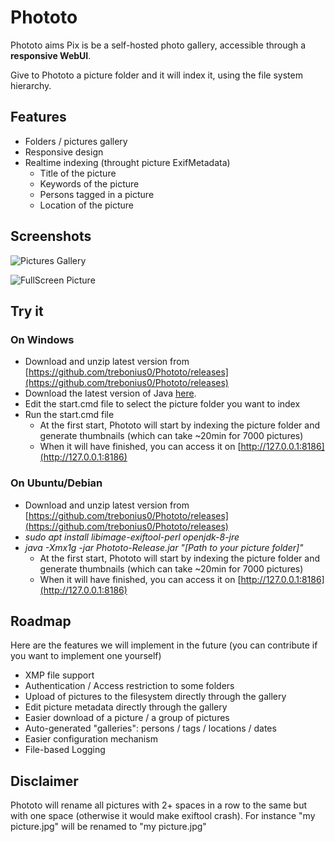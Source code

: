 # Phototo

Phototo aims Pix is be a self-hosted photo gallery, accessible through a **responsive WebUI**. 

Give to Phototo a picture folder and it will index it, using the file system hierarchy. 

## Features
* Folders / pictures gallery
* Responsive design
* Realtime indexing (throught picture ExifMetadata) 
  * Title of the picture
  * Keywords of the picture
  * Persons tagged in a picture
  * Location of the picture

## Screenshots
![Pictures Gallery](https://i.imgur.com/U59HnpX.png)

![FullScreen Picture](https://i.imgur.com/nKBk6im.png)

## Try it
### On Windows
* Download and unzip latest version from [https://github.com/trebonius0/Phototo/releases](https://github.com/trebonius0/Phototo/releases)
* Download the latest version of Java [here](https://www.java.com/fr/download/).
* Edit the start.cmd file to select the picture folder you want to index 
* Run the start.cmd file
  * At the first start, Phototo will start by indexing the picture folder and generate thumbnails (which can take ~20min for 7000 pictures)
  * When it will have finished, you can access it on [http://127.0.0.1:8186](http://127.0.0.1:8186)

### On Ubuntu/Debian
* Download and unzip latest version from [https://github.com/trebonius0/Phototo/releases](https://github.com/trebonius0/Phototo/releases)
* *sudo apt install libimage-exiftool-perl openjdk-8-jre*
* *java -Xmx1g -jar Phototo-Release.jar "[Path to your picture folder]"*
  * At the first start, Phototo will start by indexing the picture folder and generate thumbnails (which can take ~20min for 7000 pictures)
  * When it will have finished, you can access it on [http://127.0.0.1:8186](http://127.0.0.1:8186)

## Roadmap
Here are the features we will implement in the future (you can contribute if you want to implement one yourself)
- XMP file support
- Authentication / Access restriction to some folders
- Upload of pictures to the filesystem directly through the gallery
- Edit picture metadata directly through the gallery
- Easier download of a picture / a group of pictures
- Auto-generated "galleries": persons / tags / locations / dates
- Easier configuration mechanism
- File-based Logging

## Disclaimer
Phototo will rename all pictures with 2+ spaces in a row to the same but with one space (otherwise it would make exiftool crash). For instance "my  picture.jpg" will be renamed to "my picture.jpg"